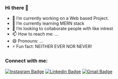 ### Hi there 👋

- 🔭 I’m currently working on a Web based Project.
- 🌱 I’m currently learning MERN stack
- 👯 I’m looking to collaborate people with like intrest
- 📫 How to reach me: ...
- 😄 Pronouns: ...
- ⚡ Fun fact: NEITHER EVER NOR NEVER!

### Connect with me:
[![Instagram Badge](https://img.shields.io/badge/HEMANT-E4405F?style=flat-square&logo=Instagram&logoColor=white&link=https://www.instagram.com/living_because_of_dhoni/)](https://www.instagram.com/living_because_of_dhoni/) [![Linkedin Badge](https://img.shields.io/badge/-AdityaTrivedi-blue?style=flat-square&logo=Linkedin&logoColor=white&link=https://www.linkedin.com/in/aditya-trivedi14/)](https://www.linkedin.com/in/aditya-trivedi14/) [![Gmail Badge](https://img.shields.io/badge/-hemantsakhare123@gmail.com-c14438?style=flat-square&logo=Gmail&logoColor=white&link=mailto:adityakuldeeptrivedi@gmail.com)](mailto:hemantsakhare123@gmail.com)
